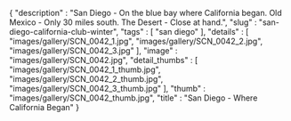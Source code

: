 {
  "description" : "San Diego - On the blue bay where California began. Old Mexico - Only 30 miles south. The Desert - Close at hand.",
  "slug" : "san-diego-california-club-winter",
  "tags" : [
              "san diego"
            ],
  "details" : [
                 "images/gallery/SCN_0042_1.jpg",
                 "images/gallery/SCN_0042_2.jpg",
                 "images/gallery/SCN_0042_3.jpg"
               ],
  "image" : "images/gallery/SCN_0042.jpg",
  "detail_thumbs" : [
                       "images/gallery/SCN_0042_1_thumb.jpg",
                       "images/gallery/SCN_0042_2_thumb.jpg",
                       "images/gallery/SCN_0042_3_thumb.jpg"
                     ],
  "thumb" : "images/gallery/SCN_0042_thumb.jpg",
  "title" : "San Diego - Where California Began"
}
